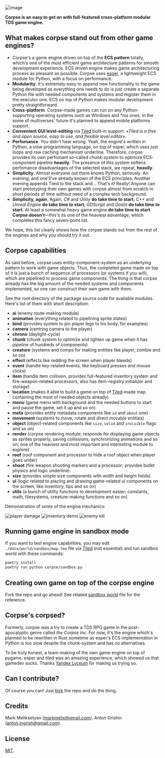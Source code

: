 ![image](https://user-images.githubusercontent.com/104511335/214185748-a3026176-3d4d-4bbd-bf38-dabc50aae0c1.png)

**Corpse is an easy to get on with full-featured cross-platform modular TDS game engine.**

## What makes corpse stand out from other game engines?

- Corpse's a game engine driven on top of the **ECS pattern** totally, which's one of the most efficient game architecture patterns for smooth development experience. ECS driven engine makes game architecturing process as pleasant as possible. Corpse uses [esper](https://github.com/benmoran56/esper), a lightweight ECS module for Python, with a focus on performance.
- **Modularity**. It's extremely easy to append new functionality to the game being developed as everything one needs to do is just create a separate Python file with needed components and systems and register them in the executor one. ECS on top of Python makes modular development pretty straightforward.
- **Cross-platform**. Corpse-made games can run on any Python-supporting operating systems such as Windows and *nix ones. In the some of multiverses' future it's planned to append mobile platforms support.
- **Convenient GUI level-editing** via [Tiled](https://www.mapeditor.org/) built-in support. _«Tiled is a free and open source, easy to use, and flexible level editor»_.
- **Perfomance**. You didn't hear wrong. Yeah, the engine's written in Python, a slow programming language, on top of esper, which uses just loops and raw caching mechanism underline. Therefore, corpse provides its own perfomant so-called _chunk-system_ to optimize ECS-component pipeline **heavily**. The presence of this system softens perfomance disadvantages of the selected stack, we repeat, **heavily**.
- **Simplicity**. Almost everyone out there knows Python, seriously. An evening, and one'll've already known of the ECS principles. Another evening appends Tiled to the stack and... That's it! Really! Anyone can start prototyping their own games with corpse almost from scratch in short periods of time without need of a complex tech background.
- **Simplicity, again**. Again, _C#_ and _Unity_ **do take time to start**; _C++_ and _Unreal Engine_ **do take time to start**; _GDScript_ and _Godot_ **do take time to start**. At least a somewhat heavy game engine **do take time to start**. **Corpse doesn't**—this's its one of the heaviest advantage, which completes this fancy seven-point list.

We hope, this list clearly shows how the corpse stands out from the rest of the engines and why you should try it out.

## Corpse capabilities

As said before, corpse uses entity-component-system as an underlying pattern to work with game objects. Thus, the completed game made on top of it is just a bunch of sequence of processors (or systems if you will), which are pipelined to process game components. The thing is that corpse already has the big amount of the needed systems and components implemented, so one can construct their own game with them.

See the root directory of the package source code for available modules. Here's list of them with short description:
- **ai** (enemy route-making module)
- **animation** (everything related to pipelining sprite states)
- **bind** (provides system to pin player legs to his body, for examples)
- **camera** (centring camera to the player)
- **chrono** (daylight-cycle)
- **chunk** (chunk system to optimize and lighten up game when it has pipeline of hundreds of components)
- **creature** (systems and comps for making entities like player, zombie and so on)
- **effect** (effects like redding the screen when player bleeds)
- **event** (handle key-related events, like keyboard presses and mouse clicks)
- **item** (handle item collision, provides full-featured inventory system and fire-weapon-related processors, also has item-registry initializer and storage)
- **location** (makes it able to build a game on top of [Tiled](https://www.mapeditor.org)-made map containing the most of needed objects already)
- **menu** (game menu with background and the needed buttons to start and pause the game, set it up and so on)
- **meta** (provides entity metadata components like `id` and `about` one)
- **movement** (systems to move, rotate and direct movable entities)
- **object** (object-related components like `size`, `solid` and `invisible` flags and so on)
- **render** (corpse rendering module; responds for displaying game objects as sprites properly, saving collissions, synchronizing animations and so on; one of the heaviest and most important and interesting module to explore)
- **roof** (roof component and processor to hide a roof object when player  goes under)
- **shoot** (fire weapon shooting markers and a processor; provides bullet physics and logic underline)
- **size** (provides simple size components with width and height fields)
- **ui** (logic related to placing and drawing game-related ui components on the screen, like inventory, tips and so on)
- **utils** (a bunch of utility functions to development easier; constants, math, filesystems, creature-making functions and so on)

Demonstration of some of the engine mechanics:

![player damage](https://github.com/markmelix/corpse/blob/main/data/demo/damage.gif?raw=true)
![inventory demo](https://github.com/markmelix/corpse/blob/main/data/demo/inventory.gif?raw=true)
![enemy kill](https://github.com/markmelix/corpse/blob/main/data/demo/kill.gif?raw=true)

## Running game engine in sandbox mode

If you want to test engine capabilities, you may edit `./data/world/sandbox/map.tmx` file via [Tiled](https://www.mapeditor.org/) (not essential) and run sandbox world with these commands:

``` sh
poetry install
poetry run python corpse/sandbox.py
```

## Creating own game on top of the corpse engine

Fork the repo and go ahead! See related [sandbox world](./corpse/sandbox.py) file for the reference.

## Corpse's corpsed?

Formerly, corpse was a try to create a TDS RPG game in the post-apocalyptic genre called *the Corpse Inc*. For now, it's the engine which's planned to be rewritten in Rust sometime as esper's ECS implementation in Python is too slow despite the chunk-system and has no alternatives.

To be truly honest, a team-making of the own game engine on top of pygame, esper and tiled was an amazing experience, which showed us that gamedev sucks. Thanks [Yandex Lyceum](https://lyceum.yandex.ru/) for making us trying so.

## Can I contribute?

Of course you can! Just [fork](https://github.com/markmelix/corpse/fork) the repo and do the thing.

## Credits

Mark Meliksetyan (<markmelix@gmail.com>), Anton Grishin (<anton.ingrish@gmail.com>).

## License

[MIT](./LICENSE).
